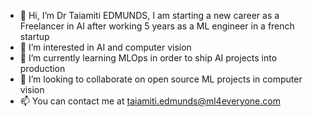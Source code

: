 - 👋 Hi, I’m Dr Taiamiti EDMUNDS, I am starting a new career as a Freelancer in AI after working 5 years as a ML engineer in a french startup
- 👀 I’m interested in AI and computer vision
- 🌱 I’m currently learning MLOps in order to ship AI projects into production
- 💞️ I’m looking to collaborate on open source ML projects in computer vision
- 📫 You can contact me at taiamiti.edmunds@ml4everyone.com

<!---
taiamiti/taiamiti is a ✨ special ✨ repository because its `README.md` (this file) appears on your GitHub profile.
You can click the Preview link to take a look at your changes.
--->
